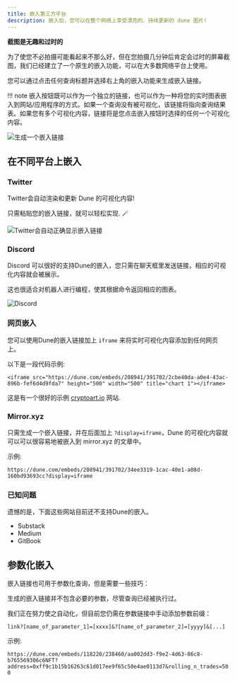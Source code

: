 ```yaml
---
title: 嵌入第三方平台
description: 嵌入后，您可以在整个网络上享受漂亮的、持续更新的 dune 图片!
---
```


**截图是无趣和过时的**

为了使您不必拍摄可能看起来不那么好，但在您拍摄几分钟后肯定会过时的屏幕截图，我们已经建立了一个原生的嵌入功能，可以在大多数网络平台上使用。

您可以通过点击任何查询标题并选择右上角的嵌入功能来生成嵌入链接。

!!! note
    嵌入按钮既可以作为一个独立的链接，也可以作为一种将您的实时图表嵌入到网站/应用程序的方式。如果一个查询没有被可视化，该链接将指向查询结果表。如果您有多个可视化内容，链接将是您点击嵌入按钮时选择的任何一个可视化内容。

![生成一个嵌入链接](images/embed-link.gif)

## 在不同平台上嵌入

### Twitter

Twitter会自动渲染和更新 Dune 的可视化内容!

只需粘贴您的嵌入链接，就可以轻松实现. 🪄

![Twitter会自动正确显示嵌入链接](images/twitter.gif)

### Discord

Discord 可以很好的支持Dune的嵌入，您只需在聊天框里发送链接，相应的可视化内容就会被展示。

这也很适合对机器人进行编程，使其根据命令返回相应的图表。

![Discord](images/discord.gif)

### 网页嵌入

您可以使用Dune的嵌入链接加上 `iframe` 来将实时可视化内容添加到任何网页上。

以下是一段代码示例:

`<iframe src="https://dune.com/embeds/208941/391702/2cbe40da-a0e4-43ac-896b-fef6d4d9fda7" height="500" width="500" title="chart 1"></iframe>`

这是有一个很好的示例 [cryptoart.io](https://cryptoart.io/data) 网站.

### Mirror.xyz

只需生成一个嵌入链接，并在后面加上 `?display=iframe`，Dune 的可视化内容就可以可以很容易地被嵌入到 mirror.xyz 的文章中。

示例:

`https://dune.com/embeds/208941/391702/34ee3319-1cac-40e1-a08d-160bd93693cc?display=iframe`

### 已知问题

遗憾的是，下面这些网站目前还不支持Dune的嵌入。

* Substack
* Medium
* GitBook

## 参数化嵌入

嵌入链接也可用于参数化查询，但是需要一些技巧：

生成的嵌入链接并不包含必要的参数，尽管查询已经被执行过。

我们正在努力使之自动化，但目前您仍需在参数链接中手动添加参数前缀：

`link?[name_of_parameter_1]=[xxxx]&?[name_of_parameter_2]=[yyyy]&[...]`

示例:

`https://dune.com/embeds/118220/238460/aa002dd3-f9e2-4d63-86c8-b765569306c6NFT?address=0xff9c1b15b16263c61d017ee9f65c50e4ae0113d7&rolling_n_trades=500`
